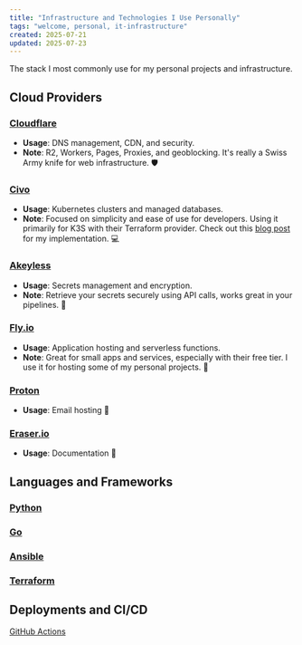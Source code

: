 ```yaml
---
title: "Infrastructure and Technologies I Use Personally"
tags: "welcome, personal, it-infrastructure"
created: 2025-07-21
updated: 2025-07-23
---
```

The stack I most commonly use for my personal projects and infrastructure.

## Cloud Providers

### [Cloudflare](https://www.cloudflare.com)

- **Usage**: DNS management, CDN, and security.
- **Note**: R2, Workers, Pages, Proxies, and geoblocking. It's really a Swiss Army knife for web infrastructure. :shield:

### [Civo](https://www.civo.com)

- **Usage**: Kubernetes clusters and managed databases.
- **Note**: Focused on simplicity and ease of use for developers. Using it primarily for K3S with their Terraform provider. Check out this [blog post](https://tech.rosta.dev/post/civo-terraform) for my implementation. :computer:

### [Akeyless](https://www.akeyless.io)

- **Usage**: Secrets management and encryption.
- **Note**: Retrieve your secrets securely using API calls, works great in your pipelines. :closed_lock_with_key:

### [Fly.io](https://fly.io)

- **Usage**: Application hosting and serverless functions.
- **Note**: Great for small apps and services, especially with their free tier. I use it for hosting some of my personal projects. :rocket:

### [Proton](https://proton.me)

- **Usage**: Email hosting :email:

### [Eraser.io](https://eraser.io)

- **Usage**: Documentation :book:

## Languages and Frameworks

### [Python](https://www.python.org)

### [Go](https://golang.org)

### [Ansible](https://www.ansible.com)

### [Terraform](https://www.terraform.io)

## Deployments and CI/CD

[GitHub Actions](https://github.com/features/actions)
